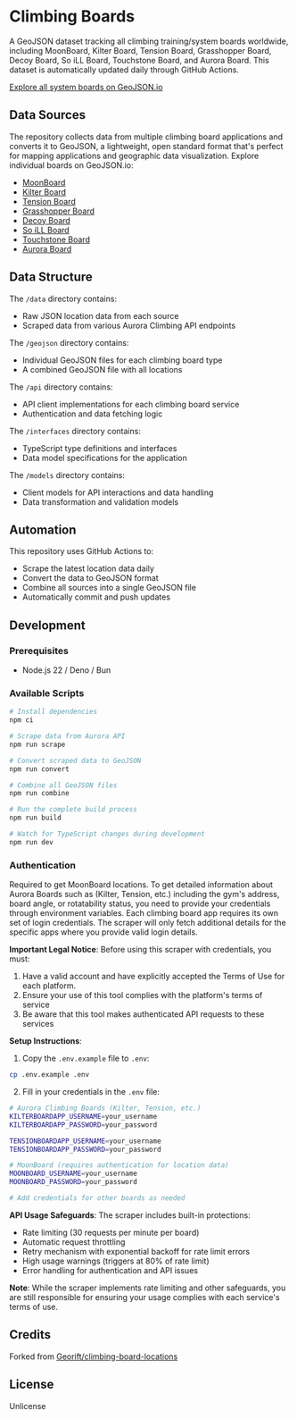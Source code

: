 # Climbing Boards

A GeoJSON dataset tracking all climbing training/system boards worldwide,
including MoonBoard, Kilter Board, Tension Board, Grasshopper Board, Decoy
Board, So iLL Board, Touchstone Board, and Aurora Board. This dataset is
automatically updated daily through GitHub Actions.

[Explore all system boards on GeoJSON.io](https://geojson.io/#id=github:Stevie-Ray/hangtime-climbing-boards/blob/main/geojson/combined.geojson)

## Data Sources

The repository collects data from multiple climbing board applications and
converts it to GeoJSON, a lightweight, open standard format that's perfect for
mapping applications and geographic data visualization. Explore individual
boards on GeoJSON.io:

- [MoonBoard](https://geojson.io/#id=github:Stevie-Ray/hangtime-climbing-boards/blob/main/geojson/moonboard.geojson)
- [Kilter Board](https://geojson.io/#id=github:Stevie-Ray/hangtime-climbing-boards/blob/main/geojson/kilterboardapp.geojson)
- [Tension Board](https://geojson.io/#id=github:Stevie-Ray/hangtime-climbing-boards/blob/main/geojson/tensionboardapp2.geojson)
- [Grasshopper Board](https://geojson.io/#id=github:Stevie-Ray/hangtime-climbing-boards/blob/main/geojson/grasshopperboardapp.geojson)
- [Decoy Board](https://geojson.io/#id=github:Stevie-Ray/hangtime-climbing-boards/blob/main/geojson/decoyboardapp.geojson)
- [So iLL Board](https://geojson.io/#id=github:Stevie-Ray/hangtime-climbing-boards/blob/main/geojson/soillboardapp.geojson)
- [Touchstone Board](https://geojson.io/#id=github:Stevie-Ray/hangtime-climbing-boards/blob/main/geojson/touchstoneboardapp.geojson)
- [Aurora Board](https://geojson.io/#id=github:Stevie-Ray/hangtime-climbing-boards/blob/main/geojson/auroraboardapp.geojson)

## Data Structure

The `/data` directory contains:

- Raw JSON location data from each source
- Scraped data from various Aurora Climbing API endpoints

The `/geojson` directory contains:

- Individual GeoJSON files for each climbing board type
- A combined GeoJSON file with all locations

The `/api` directory contains:

- API client implementations for each climbing board service
- Authentication and data fetching logic

The `/interfaces` directory contains:

- TypeScript type definitions and interfaces
- Data model specifications for the application

The `/models` directory contains:

- Client models for API interactions and data handling
- Data transformation and validation models

## Automation

This repository uses GitHub Actions to:

- Scrape the latest location data daily
- Convert the data to GeoJSON format
- Combine all sources into a single GeoJSON file
- Automatically commit and push updates

## Development

### Prerequisites

- Node.js 22 / Deno / Bun

### Available Scripts

```bash
# Install dependencies
npm ci

# Scrape data from Aurora API
npm run scrape

# Convert scraped data to GeoJSON
npm run convert

# Combine all GeoJSON files
npm run combine

# Run the complete build process
npm run build

# Watch for TypeScript changes during development
npm run dev
```

### Authentication

Required to get MoonBoard locations. To get detailed information about Aurora
Boards such as (Kilter, Tension, etc.) including the gym's address, board angle,
or rotatability status, you need to provide your credentials through environment
variables. Each climbing board app requires its own set of login credentials.
The scraper will only fetch additional details for the specific apps where you
provide valid login details.

**Important Legal Notice**: Before using this scraper with credentials, you
must:

1. Have a valid account and have explicitly accepted the Terms of Use for each
   platform.
2. Ensure your use of this tool complies with the platform's terms of service
3. Be aware that this tool makes authenticated API requests to these services

**Setup Instructions**:

1. Copy the `.env.example` file to `.env`:

```bash
cp .env.example .env
```

2. Fill in your credentials in the `.env` file:

```bash
# Aurora Climbing Boards (Kilter, Tension, etc.)
KILTERBOARDAPP_USERNAME=your_username
KILTERBOARDAPP_PASSWORD=your_password

TENSIONBOARDAPP_USERNAME=your_username
TENSIONBOARDAPP_PASSWORD=your_password

# MoonBoard (requires authentication for location data)
MOONBOARD_USERNAME=your_username
MOONBOARD_PASSWORD=your_password

# Add credentials for other boards as needed
```

**API Usage Safeguards**: The scraper includes built-in protections:

- Rate limiting (30 requests per minute per board)
- Automatic request throttling
- Retry mechanism with exponential backoff for rate limit errors
- High usage warnings (triggers at 80% of rate limit)
- Error handling for authentication and API issues

**Note**: While the scraper implements rate limiting and other safeguards, you
are still responsible for ensuring your usage complies with each service's terms
of use.

## Credits

Forked from
[Georift/climbing-board-locations](https://github.com/Georift/climbing-board-locations)

## License

Unlicense
